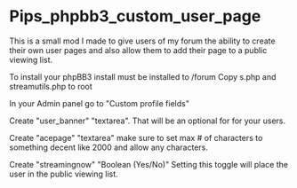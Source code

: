 Pips_phpbb3_custom_user_page
============================

This is a small mod I made to give users of my forum the ability to create their own user pages and also allow them to add their page to a public viewing list.

To install your phpBB3 install must be installed to /forum
Copy s.php and streamutils.php to root

In your Admin panel go to "Custom profile fields"

Create "user_banner" "textarea".
That will be an optional for for your users.

Create "acepage" "textarea" make sure to set max # of characters to something decent like 2000 and allow any characters.

Create "streamingnow" "Boolean (Yes/No)" Setting this toggle will place the user in the public viewing list.
